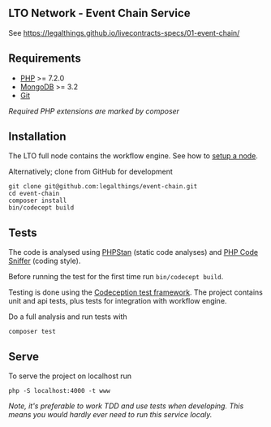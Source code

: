 LTO Network -  Event Chain Service
---

See https://legalthings.github.io/livecontracts-specs/01-event-chain/

## Requirements

- [PHP](http://www.php.net) >= 7.2.0
- [MongoDB](http://www.mongodb.org/) >= 3.2
- [Git](http://git-scm.com)

_Required PHP extensions are marked by composer_

## Installation

The LTO full node contains the workflow engine. See how to [setup a node](https://github.com/legalthings/lto).

Alternatively; clone from GitHub for development

```
git clone git@github.com:legalthings/event-chain.git
cd event-chain
composer install
bin/codecept build
```

## Tests

The code is analysed using [PHPStan](https://phpstan) (static code analyses) and
[PHP Code Sniffer](https://github.com/squizlabs/PHP_CodeSniffer) (coding style).

Before running the test for the first time run `bin/codecept build`.

Testing is done using the [Codeception test framework](https://codeception.com/). The project contains unit and api
tests, plus tests for integration with workflow engine.

Do a full analysis and run tests with

    composer test

## Serve

To serve the project on localhost run

```
php -S localhost:4000 -t www
```

_Note, it's preferable to work TDD and use tests when developing. This means you would hardly ever need to run this
service localy._

